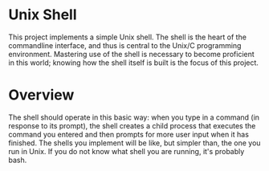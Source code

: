 # Unix Shell
This project implements a simple Unix shell. The shell is the heart of the commandline interface, and thus is central to the Unix/C programming environment. Mastering use of the shell is necessary to become proficient in this world; knowing how the shell itself is built is the focus of this project.


# Overview
The shell should operate in this basic way: when you type in a command (in response to its prompt), the shell creates a child process that executes the command you entered and then prompts for more user input when it has finished. The shells you implement will be like, but simpler than, the one you run in Unix. If you do not know what shell you are running, it's probably bash.


